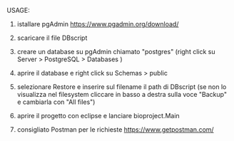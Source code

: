 USAGE:
1) istallare pgAdmin https://www.pgadmin.org/download/
2) scaricare il file DBscript
3) creare un database su pgAdmin chiamato "postgres" (right click su Server > PostgreSQL > Databases )
4) aprire il database e right click su Schemas > public
5) selezionare Restore e inserire sul filename il path di DBscript (se non lo visualizza nel filesystem 
   cliccare in basso a  destra sulla voce "Backup" e cambiarla con "All files")

6) aprire il progetto con eclipse e lanciare bioproject.Main
7) consigliato Postman per le richieste https://www.getpostman.com/

